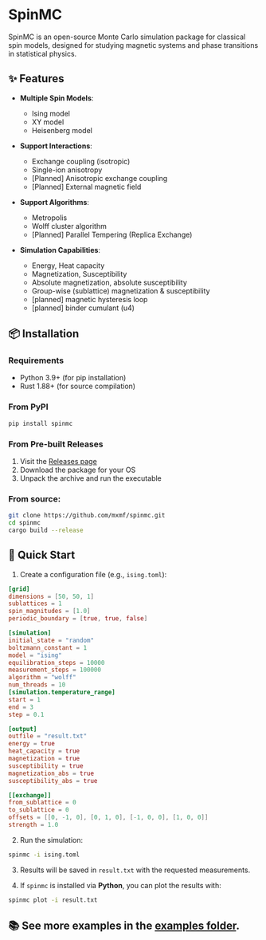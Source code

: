 # SpinMC

SpinMC is an open-source Monte Carlo simulation package for classical spin models, designed for studying magnetic systems and phase transitions in statistical physics.

## ✨ Features

- **Multiple Spin Models**:
  - Ising model
  - XY model
  - Heisenberg model

- **Support Interactions**:
  - Exchange coupling (isotropic)
  - Single-ion anisotropy
  - [Planned] Anisotropic exchange coupling
  - [Planned] External magnetic field

- **Support Algorithms**:
  - Metropolis
  - Wolff cluster algorithm
  - [Planned] Parallel Tempering (Replica Exchange)

- **Simulation Capabilities**:
  - Energy, Heat capacity
  - Magnetization, Susceptibility
  - Absolute magnetization, absolute susceptibility
  - Group-wise (sublattice) magnetization & susceptibility
  - [planned] magnetic hysteresis loop
  - [planned] binder cumulant (u4)

## 📦 Installation

### Requirements

- Python 3.9+ (for pip installation)
- Rust 1.88+ (for source compilation)

### From PyPI

```bash
pip install spinmc
```

### From Pre-built Releases

1. Visit the [Releases page](../../releases)
2. Download the package for your OS
3. Unpack the archive and run the executable

### From source:

```bash
git clone https://github.com/mxmf/spinmc.git
cd spinmc
cargo build --release
```

## 🚀 Quick Start

1. Create a configuration file (e.g., `ising.toml`):

```toml
[grid]
dimensions = [50, 50, 1]
sublattices = 1
spin_magnitudes = [1.0]
periodic_boundary = [true, true, false]

[simulation]
initial_state = "random"
boltzmann_constant = 1
model = "ising"
equilibration_steps = 10000
measurement_steps = 100000
algorithm = "wolff"
num_threads = 10
[simulation.temperature_range]
start = 1
end = 3
step = 0.1

[output]
outfile = "result.txt"
energy = true
heat_capacity = true
magnetization = true
susceptibility = true
magnetization_abs = true
susceptibility_abs = true

[[exchange]]
from_sublattice = 0
to_sublattice = 0
offsets = [[0, -1, 0], [0, 1, 0], [-1, 0, 0], [1, 0, 0]]
strength = 1.0
```

2. Run the simulation:

```bash
spinmc -i ising.toml
```

3. Results will be saved in `result.txt` with the requested measurements.

4. If `spinmc` is installed via **Python**, you can plot the results with:

```bash
spinmc plot -i result.txt
```

## 📚 See more examples in the [examples folder](examples).
